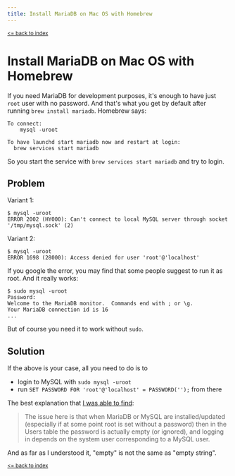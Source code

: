 ```yaml
---
title: Install MariaDB on Mac OS with Homebrew
---
```


<small>[<= back to index](/)</small>

# Install MariaDB on Mac OS with Homebrew

If you need MariaDB for development purposes, it's enough to have just `root` user with no password. And that's what you get by default after running `brew install mariadb`. Homebrew says:
```
To connect:
    mysql -uroot

To have launchd start mariadb now and restart at login:
  brew services start mariadb
```

So you start the service with `brew services start mariadb` and try to login.

## Problem

Variant 1:
```
$ mysql -uroot
ERROR 2002 (HY000): Can't connect to local MySQL server through socket '/tmp/mysql.sock' (2)
```

Variant 2:
```
$ mysql -uroot
ERROR 1698 (28000): Access denied for user 'root'@'localhost'
```

If you google the error, you may find that some people suggest to run it as root. And it really works:
```
$ sudo mysql -uroot
Password:
Welcome to the MariaDB monitor.  Commands end with ; or \g.
Your MariaDB connection id is 16
...
```

But of course you need it to work without `sudo`.

## Solution

If the above is your case, all you need to do is to
- login to MySQL with `sudo mysql -uroot`
- run `SET PASSWORD FOR 'root'@'localhost' = PASSWORD('');` from there

The best explanation that [I was able to find](https://askubuntu.com/a/964762/99219):

> The issue here is that when MariaDB or MySQL are installed/updated (especially if at some point root is set without a password) then in the Users table the password is actually empty (or ignored), and logging in depends on the system user corresponding to a MySQL user.

And as far as I understood it, "empty" is not the same as "empty string".

<small>[<= back to index](/)</small>
